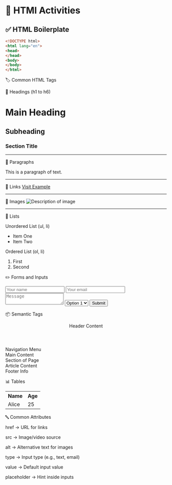 # 🔵 HTMl Activities

## ✅ HTML Boilerplate

```html
<!DOCTYPE html>
<html lang="en">
<head> 
</head>
<body>
</body>
</html>
```

🏷️ Common HTML Tags

🔹 Headings (h1 to h6)
<h1>Main Heading</h1>
<h2>Subheading</h2>
<h3>Section Title</h3><hr>

🔹 Paragraphs 
<p>This is a paragraph of text.</p><hr>

🔹 Links 
<a href="https://www.example.com">Visit Example</a><hr>

🔹 Images 
<img src="image.jpg" alt="Description of image"><hr>

🔹 Lists

Unordered List (ul, li)

<ul>
  <li>Item One</li>
  <li>Item Two</li>
</ul>

Ordered List (ol, li)
<ol>
  <li>First</li>
  <li>Second</li>
</ol>

✏️ Forms and Inputs

<form action="/submit" method="post">
  <input type="text" placeholder="Your name">
  <input type="email" placeholder="Your email">
  <textarea placeholder="Message"></textarea>
  <select>
    <option>Option 1</option>
    <option>Option 2</option>
  </select>
  <button type="submit">Submit</button>
</form>

📦 Semantic Tags

<header>Header Content</header>
<nav>Navigation Menu</nav>
<main>Main Content</main>
<section>Section of Page</section>
<article>Article Content</article>
<footer>Footer Info</footer>

📊 Tables

<table>
  <tr>
    <th>Name</th>
    <th>Age</th>
  </tr>
  <tr>
    <td>Alice</td>
    <td>25</td>
  </tr>
</table>

🔤 Common Attributes

href → URL for links

src → Image/video source

alt → Alternative text for images

type → Input type (e.g., text, email)

value → Default input value

placeholder → Hint inside inputs